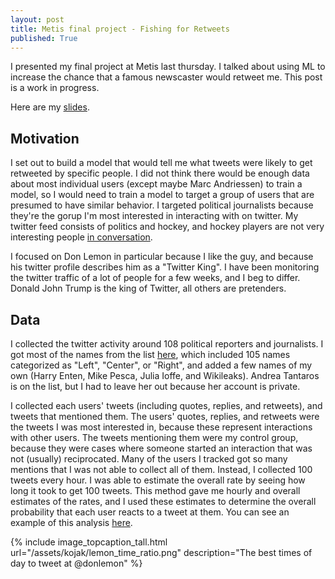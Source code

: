 ```yaml
---
layout: post
title: Metis final project - Fishing for Retweets
published: True
---
```


I presented my final project at Metis last thursday.  I talked about using ML to increase the chance that a famous newscaster would retweet me.  This post is a work in progress.

Here are my [slides](/assets/fishing_retweets/twitter_metis_ajs.pdf).


## Motivation

I set out to build a model that would tell me what tweets were likely to get retweeted by specific people.  I did not think there would be enough data about most individual users (except maybe Marc Andriessen) to train a model, so I would need to train a model to target a group of users that are presumed to have similar behavior.  I targeted political journalists because they're the gorup I'm most interested in interacting with on twitter.  My twitter feed consists of politics and hockey, and hockey players are not very interesting people [in conversation](https://www.youtube.com/watch?v=07r8UfdCphA).

I focused on Don Lemon in particular because I like the guy, and because his twitter profile describes him as a "Twitter King". I have been monitoring the twitter traffic of a lot of people for a few weeks, and I beg to differ.  Donald John Trump is the king of Twitter, all others are pretenders.

## Data

I collected the twitter activity around 108 political reporters and journalists.  I got most of the names from the list [here](http://www.politico.com/blogs/media/2015/04/twitters-most-influential-political-journalists-205510), which included 105 names categorized as "Left", "Center", or "Right", and added a few names of my own (Harry Enten, Mike Pesca, Julia Ioffe, and Wikileaks).  Andrea Tantaros is on the list, but I had to leave her out because her account is private.

I collected each users' tweets (including quotes, replies, and retweets), and tweets that mentioned them.  The users' quotes, replies, and retweets were the tweets I was most interested in, because these represent interactions with other users.  The tweets mentioning them were my control group, because they were cases where someone started an interaction that was not (usually) reciprocated.  Many of the users I tracked got so many mentions that I was not able to collect all of them.  Instead, I collected 100 tweets every hour.  I was able to estimate the overall rate by seeing how long it took to get 100 tweets.  This method gave me hourly and overall estimates of the rates, and I used these estimates to determine the overall probability that each user reacts to a tweet at them.  You can see an example of this analysis [here](https://github.com/alanjschoen/kojak/blob/master/Time%20Histogram.ipynb).

{% include image_topcaption_tall.html url="/assets/kojak/lemon_time_ratio.png" description="The best times of day to tweet at @donlemon" %}





